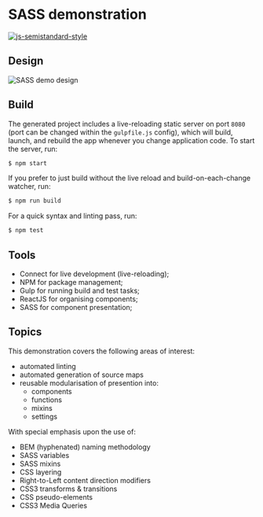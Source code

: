 
# SASS demonstration
[![js-semistandard-style](https://img.shields.io/badge/code%20style-semistandard-brightgreen.svg?style=flat-square)](https://github.com/Flet/semistandard)

## Design
![SASS demo design](https://github.com/BenjaminRhys-Davies/sass-demo/blob/master/design/SASS-demo.png)

## Build

The generated project includes a live-reloading static server on port `8080` (port can be changed within the `gulpfile.js` config), which will build, launch, and rebuild the app whenever you change application code. To start the server, run:

```bash
$ npm start
```

If you prefer to just build without the live reload and build-on-each-change watcher, run:

```bash
$ npm run build
```

For a quick syntax and linting pass, run:

```bash
$ npm test
```

## Tools
* Connect for live development (live-reloading);
* NPM for package management;
* Gulp for running build and test tasks;
* ReactJS for organising components;
* SASS for component presentation;

## Topics

This demonstration covers the following areas of interest:

* automated linting
* automated generation of source maps
* reusable modularisation of presention into:
   * components
   * functions
   * mixins
   * settings

With special emphasis upon the use of:
* BEM (hyphenated) naming methodology
* SASS variables
* SASS mixins
* CSS layering
* Right-to-Left content direction modifiers
* CSS3 transforms & transitions
* CSS pseudo-elements
* CSS3 Media Queries
